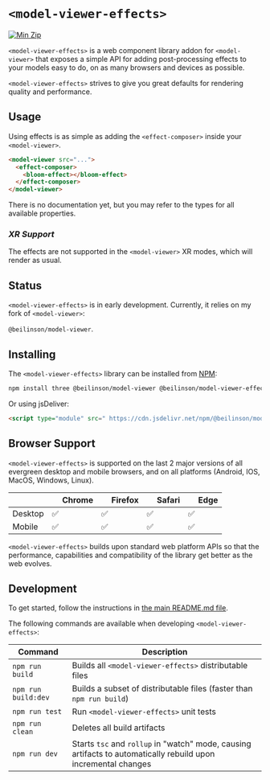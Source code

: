 # `<model-viewer-effects>`

 [![Min Zip](https://badgen.net/bundlephobia/minzip/@beilinson/model-viewer-effects)](https://bundlephobia.com/result?p=@beilinson/model-viewer-effects)

`<model-viewer-effects>` is a web component library addon for `<model-viewer>` that exposes a simple API for adding post-processing
effects to your models easy to do, on as many browsers and devices as possible.

`<model-viewer-effects>` strives to give you great defaults for rendering quality and
performance.

## Usage
Using effects is as simple as adding the `<effect-composer>` inside your `<model-viewer>`.

```html
<model-viewer src="...">
  <effect-composer>
    <bloom-effect></bloom-effect>
  </effect-composer>
</model-viewer>
```

There is no documentation yet, but you may refer to the types for all available properties.

### *XR Support*
The effects are not supported in the `<model-viewer>` XR modes, which will render as usual.

## Status
`<model-viewer-effects>` is in early development. Currently, it relies on my fork of `<model-viewer>`: 

`@beilinson/model-viewer`. 

## Installing

The `<model-viewer-effects>` library can be installed from [NPM](https://npmjs.org):

```sh
npm install three @beilinson/model-viewer @beilinson/model-viewer-effects
```

Or using jsDeliver:

```html
<script type="module" src=" https://cdn.jsdelivr.net/npm/@beilinson/model-viewer-effects@0.0.4/dist/model-viewer-effects.min.js "></script>
```

## Browser Support

`<model-viewer-effects>` is supported on the last 2 major versions of all evergreen
desktop and mobile browsers, and on all platforms (Android, IOS, MacOS, Windows, Linux).

|               | <img src="https://github.com/alrra/browser-logos/raw/master/src/chrome/chrome_32x32.png" width="16"> Chrome | <img src="https://github.com/alrra/browser-logos/raw/master/src/firefox/firefox_32x32.png" width="16"> Firefox | <img src="https://github.com/alrra/browser-logos/raw/master/src/safari/safari_32x32.png" width="16"> Safari | <img src="https://github.com/alrra/browser-logos/raw/master/src/edge/edge_32x32.png" width="16"> Edge |
| -------- | --- | --- | --- | --- |
| Desktop  | ✅  | ✅  | ✅  | ✅  |
| Mobile   | ✅  | ✅  | ✅  | ✅  |

`<model-viewer-effects>` builds upon standard web platform APIs so that the performance,
capabilities and compatibility of the library get better as the web evolves.

## Development

To get started, follow the instructions in [the main README.md file](../../README.md).

The following commands are available when developing `<model-viewer-effects>`:

Command                         | Description
------------------------------- | -----------
`npm run build`                 | Builds all `<model-viewer-effects>` distributable files
`npm run build:dev`             | Builds a subset of distributable files (faster than `npm run build`)
`npm run test`                  | Run `<model-viewer-effects>` unit tests
`npm run clean`                 | Deletes all build artifacts
`npm run dev`                   | Starts `tsc` and `rollup` in "watch" mode, causing artifacts to automatically rebuild upon incremental changes

